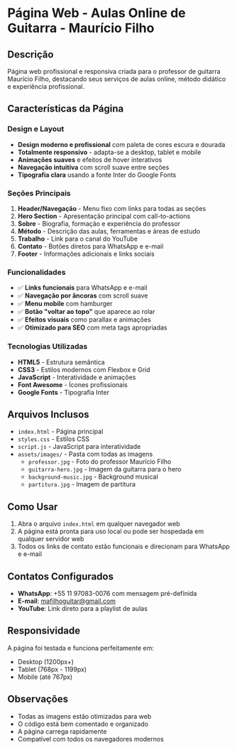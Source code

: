 # Página Web - Aulas Online de Guitarra - Maurício Filho

## Descrição
Página web profissional e responsiva criada para o professor de guitarra Maurício Filho, destacando seus serviços de aulas online, método didático e experiência profissional.

## Características da Página

### Design e Layout
- **Design moderno e profissional** com paleta de cores escura e dourada
- **Totalmente responsivo** - adapta-se a desktop, tablet e mobile
- **Animações suaves** e efeitos de hover interativos
- **Navegação intuitiva** com scroll suave entre seções
- **Tipografia clara** usando a fonte Inter do Google Fonts

### Seções Principais
1. **Header/Navegação** - Menu fixo com links para todas as seções
2. **Hero Section** - Apresentação principal com call-to-actions
3. **Sobre** - Biografia, formação e experiência do professor
4. **Método** - Descrição das aulas, ferramentas e áreas de estudo
5. **Trabalho** - Link para o canal do YouTube
6. **Contato** - Botões diretos para WhatsApp e e-mail
7. **Footer** - Informações adicionais e links sociais

### Funcionalidades
- ✅ **Links funcionais** para WhatsApp e e-mail
- ✅ **Navegação por âncoras** com scroll suave
- ✅ **Menu mobile** com hamburger
- ✅ **Botão "voltar ao topo"** que aparece ao rolar
- ✅ **Efeitos visuais** como parallax e animações
- ✅ **Otimizado para SEO** com meta tags apropriadas

### Tecnologias Utilizadas
- **HTML5** - Estrutura semântica
- **CSS3** - Estilos modernos com Flexbox e Grid
- **JavaScript** - Interatividade e animações
- **Font Awesome** - Ícones profissionais
- **Google Fonts** - Tipografia Inter

## Arquivos Inclusos
- `index.html` - Página principal
- `styles.css` - Estilos CSS
- `script.js` - JavaScript para interatividade
- `assets/images/` - Pasta com todas as imagens
  - `professor.jpg` - Foto do professor Maurício Filho
  - `guitarra-hero.jpg` - Imagem da guitarra para o hero
  - `background-music.jpg` - Background musical
  - `partitura.jpg` - Imagem de partitura

## Como Usar
1. Abra o arquivo `index.html` em qualquer navegador web
2. A página está pronta para uso local ou pode ser hospedada em qualquer servidor web
3. Todos os links de contato estão funcionais e direcionam para WhatsApp e e-mail

## Contatos Configurados
- **WhatsApp**: +55 11 97083-0076 com mensagem pré-definida
- **E-mail**: mafilhoguitar@gmail.com
- **YouTube**: Link direto para a playlist de aulas

## Responsividade
A página foi testada e funciona perfeitamente em:
- Desktop (1200px+)
- Tablet (768px - 1199px)
- Mobile (até 767px)

## Observações
- Todas as imagens estão otimizadas para web
- O código está bem comentado e organizado
- A página carrega rapidamente
- Compatível com todos os navegadores modernos

